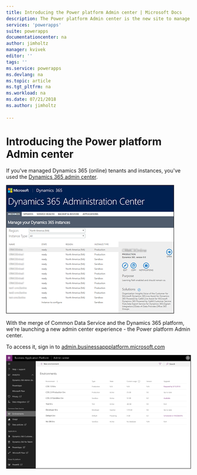```yaml
---
title: Introducing the Power platform Admin center | Microsoft Docs
description: The Power platform Admin center is the new site to manage Microsoft PowerApps.
services: 'powerapps'
suite: powerapps
documentationcenter: na
author: jimholtz
manager: kvivek
editor: ''
tags: ''
ms.service: powerapps
ms.devlang: na
ms.topic: article
ms.tgt_pltfrm: na
ms.workload: na
ms.date: 07/21/2018
ms.author: jimholtz

---
```

# Introducing the Power platform Admin center

If you've managed Dynamics 365 (online) tenants and instances, you've used the [Dynamics 365 admin center](https://portal.office.com).

![Dynamics 365 admin center](./media/old-admin-center50.png)

With the merge of Common Data Service and the Dynamics 365 platform, we're launching a new admin center experience - the Power platform Admin center.

To access it, sign in to [admin.businessappplatform.microsoft.com](https://admin.businessappplatform.microsoft.com)

![Power platform Admin center](./media/new-admin-center-environments.png "Power platform Admin center")
